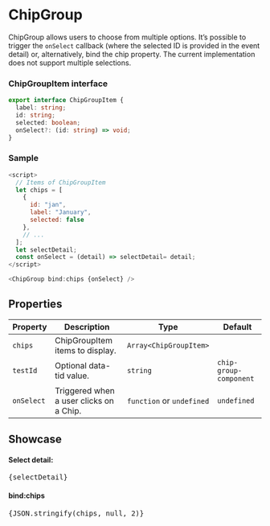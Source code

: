 <script lang="ts">
    import BottomSheet from "$lib/components/BottomSheet.svelte";
    import ChipGroup from "$lib/components/ChipGroup.svelte";
    import Card from "$lib/components/Card.svelte";
    import DocsLoremIpsum from "$docs/components/DocsLoremIpsum.svelte";

    const currentMonth = new Date().toLocaleString("en-US", { month: "short" }).toLowerCase();
    let chips = [
      { id: "jan", label: "January", selected: currentMonth === "jan" },
      { id: "feb", label: "February", selected: currentMonth === "feb" },
      { id: "mar", label: "March", selected: currentMonth === "mar" },
      { id: "apr", label: "April", selected: currentMonth === "apr" },
      { id: "may", label: "May", selected: currentMonth === "may" },
      { id: "jun", label: "June", selected: currentMonth === "jun" },
      { id: "jul", label: "July", selected: currentMonth === "jul" },
      { id: "aug", label: "August", selected: currentMonth === "aug" },
      { id: "sep", label: "September", selected: currentMonth === "sep" },
      { id: "oct", label: "October", selected: currentMonth === "oct" },
      { id: "nov", label: "November", selected: currentMonth === "nov" },
      { id: "dec", label: "December", selected: currentMonth === "dec" }
    ];

    let selectDetail = undefined;
    const onSelect = (detail) => selectDetail = detail;    
</script>

# ChipGroup

ChipGroup allows users to choose from multiple options. It’s possible to trigger the `onSelect` callback (where the selected ID is provided in the event detail) or, alternatively, bind the chip property. The current implementation does not support multiple selections.

### ChipGroupItem interface

```typescript
export interface ChipGroupItem {
  label: string;
  id: string;
  selected: boolean;
  onSelect?: (id: string) => void;
}
```

### Sample

```javascript
<script>
  // Items of ChipGroupItem
  let chips = [
    {
      id: "jan",
      label: "January",
      selected: false
    },
    // ...
  ];
  let selectDetail;
  const onSelect = (detail) => selectDetail= detail;
</script>

<ChipGroup bind:chips {onSelect} />
```

## Properties

| Property   | Description                             | Type                      | Default                |
| ---------- | --------------------------------------- | ------------------------- | ---------------------- |
| `chips`    | ChipGroupItem items to display.         | `Array<ChipGroupItem>`    |                        |
| `testId`   | Optional data-tid value.                | `string`                  | `chip-group-component` |
| `onSelect` | Triggered when a user clicks on a Chip. | `function` or `undefined` | `undefined`            |

## Showcase

<Card>
<ChipGroup {onSelect} bind:chips />
</Card>

<h4>Select detail:</h4>
<pre>{selectDetail}</pre>

<h4>bind:chips</h4>
<pre>{JSON.stringify(chips, null, 2)}</pre>
